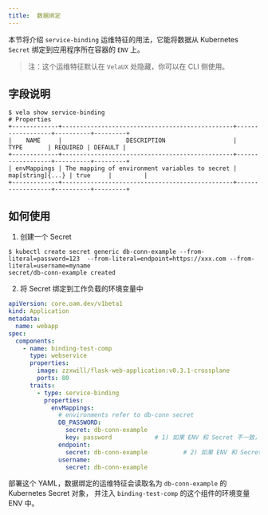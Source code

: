 ```yaml
---
title:  数据绑定
---
```


本节将介绍 `service-binding` 运维特征的用法，它能将数据从 Kubernetes `Secret` 绑定到应用程序所在容器的 `ENV` 上。

> 注：这个运维特征默认在 `VelaUX` 处隐藏，你可以在 CLI 侧使用。

## 字段说明

```
$ vela show service-binding
# Properties
+-------------+------------------------------------------------+------------------+----------+---------+
|    NAME     |                  DESCRIPTION                   |       TYPE       | REQUIRED | DEFAULT |
+-------------+------------------------------------------------+------------------+----------+---------+
| envMappings | The mapping of environment variables to secret | map[string]{...} | true     |         |
+-------------+------------------------------------------------+------------------+----------+---------+

```

## 如何使用

1. 创建一个 Secret

```shell
$ kubectl create secret generic db-conn-example --from-literal=password=123  --from-literal=endpoint=https://xxx.com --from-literal=username=myname
secret/db-conn-example created
```

2. 将 Secret 绑定到工作负载的环境变量中

```yaml
apiVersion: core.oam.dev/v1beta1
kind: Application
metadata:
  name: webapp
spec:
  components:
    - name: binding-test-comp
      type: webservice
      properties:
        image: zzxwill/flask-web-application:v0.3.1-crossplane
        ports: 80
      traits:
        - type: service-binding
          properties:
            envMappings:
              # environments refer to db-conn secret
              DB_PASSWORD:
                secret: db-conn-example
                key: password            # 1) 如果 ENV 和 Secret 不一致，则 Secret 必须被设置
              endpoint:
                secret: db-conn-example          # 2) 如果 ENV 和 Secret 一致，则 Secret 可以缺省不写
              username:
                secret: db-conn-example
```

部署这个 YAML，数据绑定的运维特征会读取名为 `db-conn-example` 的 Kubernetes Secret 对象，
并注入 `binding-test-comp` 的这个组件的环境变量 ENV 中。